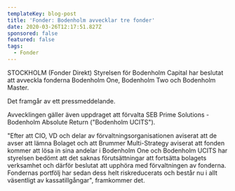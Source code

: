 ```yaml
---
templateKey: blog-post
title: 'Fonder: Bodenholm avvecklar tre fonder'
date: 2020-03-26T12:17:51.827Z
sponsored: false
featured: false
tags:
  - Fonder
---
```

STOCKHOLM (Fonder Direkt) Styrelsen för Bodenholm Capital har beslutat att avveckla fonderna Bodenholm One, Bodenholm Two och Bodenholm Master.

Det framgår av ett pressmeddelande.

Avvecklingen gäller även uppdraget att förvalta SEB Prime Solutions - Bodenholm Absolute Return ("Bodenholm UCITS").

"Efter att CIO, VD och delar av förvaltningsorganisationen aviserat att de avser att lämna Bolaget och att Brummer Multi-Strategy aviserat att fonden kommer att lösa in sina andelar i Bodenholm One och Bodenholm UCITS har styrelsen bedömt att det saknas förutsättningar att fortsätta bolagets verksamhet och därför beslutat att upphöra med förvaltningen av fonderna. Fondernas portfölj har sedan dess helt riskreducerats och består nu i allt väsentligt av kassatillgångar", framkommer det.